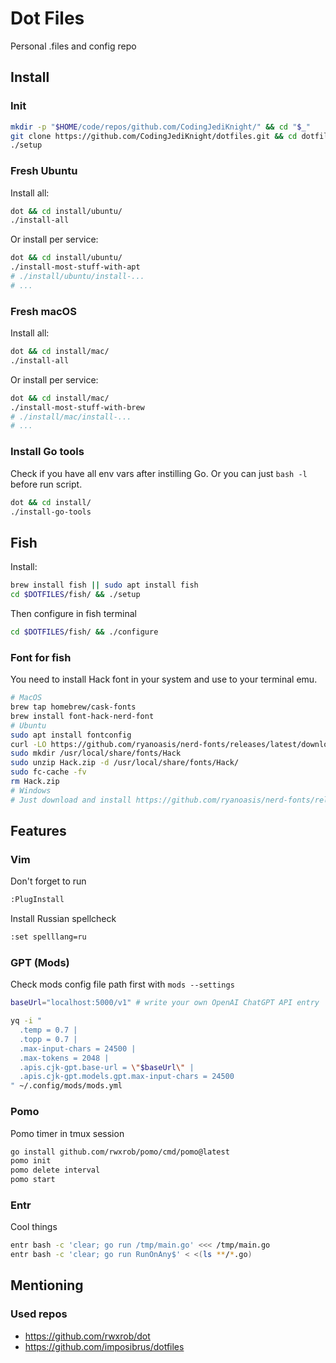 # Dot Files
Personal .files and config repo

## Install
### Init
```bash
mkdir -p "$HOME/code/repos/github.com/CodingJediKnight/" && cd "$_"
git clone https://github.com/CodingJediKnight/dotfiles.git && cd dotfiles
./setup
```
### Fresh Ubuntu
Install all:
```bash
dot && cd install/ubuntu/
./install-all
```
Or install per service:
```bash
dot && cd install/ubuntu/
./install-most-stuff-with-apt
# ./install/ubuntu/install-...
# ...
```
### Fresh macOS
Install all:
```bash
dot && cd install/mac/
./install-all
```
Or install per service:
```bash
dot && cd install/mac/
./install-most-stuff-with-brew
# ./install/mac/install-...
# ...
```
### Install Go tools
Check if you have all env vars after instilling Go.
Or you can just `bash -l` before run script.
```bash
dot && cd install/
./install-go-tools
```
## Fish
Install:
```bash
brew install fish || sudo apt install fish
cd $DOTFILES/fish/ && ./setup
```
Then configure in fish terminal
```bash
cd $DOTFILES/fish/ && ./configure
```
### Font for fish
You need to install Hack font in your system and use to your terminal emu.
```bash
# MacOS
brew tap homebrew/cask-fonts
brew install font-hack-nerd-font
# Ubuntu
sudo apt install fontconfig
curl -LO https://github.com/ryanoasis/nerd-fonts/releases/latest/download/Hack.zip
sudo mkdir /usr/local/share/fonts/Hack
sudo unzip Hack.zip -d /usr/local/share/fonts/Hack/
sudo fc-cache -fv
rm Hack.zip
# Windows
# Just download and install https://github.com/ryanoasis/nerd-fonts/releases/latest/download/Hack.zip
```
## Features
### Vim
Don't forget to run
```bash
:PlugInstall
```
Install Russian spellcheck
```bash
:set spelllang=ru
```
### GPT (Mods)
Check mods config file path first with `mods --settings`

```bash
baseUrl="localhost:5000/v1" # write your own OpenAI ChatGPT API entry
```
```bash
yq -i "
  .temp = 0.7 |
  .topp = 0.7 |
  .max-input-chars = 24500 |
  .max-tokens = 2048 |
  .apis.cjk-gpt.base-url = \"$baseUrl\" |
  .apis.cjk-gpt.models.gpt.max-input-chars = 24500
" ~/.config/mods/mods.yml
```
### Pomo
Pomo timer in tmux session
```bash
go install github.com/rwxrob/pomo/cmd/pomo@latest
pomo init
pomo delete interval
pomo start
```
### Entr
Cool things
```bash
entr bash -c 'clear; go run /tmp/main.go' <<< /tmp/main.go
entr bash -c 'clear; go run RunOnAny$' < <(ls **/*.go)
```

## Mentioning
### Used repos
* https://github.com/rwxrob/dot
* https://github.com/imposibrus/dotfiles
